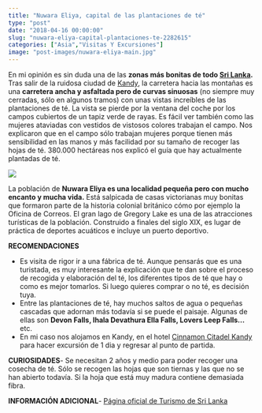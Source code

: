 ```yaml
---
title: "Nuwara Eliya, capital de las plantaciones de té"
type: "post"
date: "2018-04-16 00:00:00"
slug: "nuwara-eliya-capital-plantaciones-te-2282615"
categories: ["Asia","Visitas Y Excursiones"]
image: "post-images/nuwara-eliya-main.jpg"
---
```


   
  
En mi opinión es sin duda una de las **zonas más bonitas de todo [Sri Lanka](http://www.missviajes.com/sri-lanka-pais-eterna-sonrisa-2272853/).** Tras salir de la ruidosa ciudad de [Kandy](http://www.missviajes.com/kandy-festival-perahera-2280195/), la carretera hacia las montañas es una **carretera ancha y asfaltada pero de curvas sinuosas** (no siempre muy cerradas, sólo en algunos tramos) con unas vistas increíbles de las plantaciones de té. La vista se pierde por la ventana del coche por los campos cubiertos de un tapiz verde de rayas. Es fácil ver también como las mujeres ataviadas con vestidos de vistosos colores trabajan el campo. Nos explicaron que en el campo sólo trabajan mujeres porque tienen más sensibilidad en las manos y más facilidad por su tamaño de recoger las hojas de té. 380.000 hectáreas nos explicó el guía que hay actualmente plantadas de té.  
  
![](post-images/nuwara-eliya-main.jpg)  
  
La población de **Nuwara Eliya es una localidad pequeña pero con mucho encanto y mucha vida.** Está salpicada de casas victorianas muy bonitas que formaron parte de la historia colonial británico cómo por ejemplo la Oficina de Correos. El gran lago de Gregory Lake es una de las atracciones turísticas de la población. Construido a finales del siglo XIX, es lugar de práctica de deportes acuáticos e incluye un puerto deportivo.  
  
**RECOMENDACIONES**

- Es visita de rigor ir a una fábrica de té. Aunque pensarás que es una turistada, es muy interesante la explicación que te dan sobre el proceso de recogida y elaboración del té, los diferentes tipos de té que hay o como es mejor tomarlos. Si luego quieres comprar o no té, es decisión tuya.
- Entre las plantaciones de té, hay muchos saltos de agua o pequeñas cascadas que adornan más todavía si se puede el paisaje. Algunas de ellas son **Devon Falls, Ihala Devathura Ella Falls, Lovers Leep Falls...** etc.
- En mi caso nos alojamos en Kandy, en el hotel [Cinnamon Citadel Kandy](http://www.missviajes.com/hotel-cinnamon-citadel-kandy-2291916/) para hacer excursión de 1 dia y regresar al punto de partida.

**CURIOSIDADES**- Se necesitan 2 años y medio para poder recoger una cosecha de té. Sólo se recogen las hojas que son tiernas y las que no se han abierto todavía. Si la hoja que está muy madura contiene demasiada fibra.

**INFORMACIÓN ADICIONAL**- [Página oficial de Turismo de Sri Lanka](http://www.srilanka.travel/)